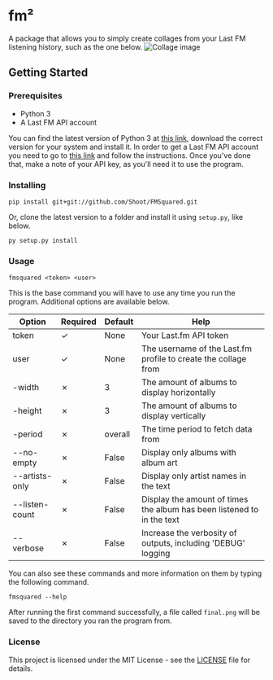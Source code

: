 # fm²

A package that allows you to simply create collages from your Last FM listening history, such as the one below.
![Collage image](https://i.imgur.com/ddjiN3a.png)

## Getting Started
### Prerequisites
- Python 3
- A Last FM API account

You can find the latest version of Python 3 at [this link](https://www.python.org/downloads/), download the correct version for your system and install it.
In order to get a Last FM API account you need to go to [this link](https://www.last.fm/api/account/create) and follow the instructions. Once you've done that, make a note of your API key, as you'll need it to use the program.

### Installing
```
pip install git+git://github.com/Shoot/FMSquared.git
```
Or, clone the latest version to a folder and install it using `setup.py`, like below.
```
py setup.py install
```

### Usage
```
fmsquared <token> <user>
```
This is the base command you will have to use any time you run the program. Additional options are available below.

| Option | Required | Default | Help |
|--------|----------|---------|------|
| token | ✓ | None | Your Last.fm API token |
| user | ✓ | None | The username of the Last.fm profile to create the collage from |
| -width | ✗ | 3 | The amount of albums to display horizontally |
| -height | ✗ | 3 | The amount of albums to display vertically |
| -period | ✗ | overall | The time period to fetch data from |
| --no-empty | ✗ | False | Display only albums with album art |
| --artists-only | ✗ | False | Display only artist names in the text |
| --listen-count | ✗ | False | Display the amount of times the album has been listened to in the text |
| --verbose | ✗ | False | Increase the verbosity of outputs, including 'DEBUG' logging |

You can also see these commands and more information on them by typing the following command.
```
fmsquared --help
```
After running the first command successfully, a file called `final.png` will be saved to the directory you ran the program from.

### License
This project is licensed under the MIT License - see the [LICENSE](https://github.com/Shoot/FMSquared/LICENSE) file for details.